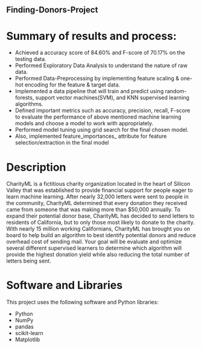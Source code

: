 ## Finding-Donors-Project
# Summary of results and process:
- Achieved a accuracy score of 84.60% and F-score of 70.17% on the testing data.
- Performed Exploratory Data Analysis to understand the nature of raw data.
- Performed Data-Preprocessing by implementing feature scaling & one-hot encoding for the feature
& target data.
- Implemented a data pipeline that will train and predict using random-forests, support vector machines(SVM), and KNN supervised learning algorithms. 
- Defined important metrics such as accuracy, precision, recall, F-score to evaluate the performance of above mentioned machine learning models and choose a model to work with appropriately.
- Performed model tuning using grid search for the final chosen model.
- Also, implemented feature_importances_ attribute for feature selection/extraction in the final model


# Description
CharityML is a fictitious charity organization located in the heart of Silicon Valley that was established to provide financial support for people eager to learn machine learning. After nearly 32,000 letters were sent to people in the community, CharityML determined that every donation they received came from someone that was making more than $50,000 annually. To expand their potential donor base, CharityML has decided to send letters to residents of California, but to only those most likely to donate to the charity. With nearly 15 million working Californians, CharityML has brought you on board to help build an algorithm to best identify potential donors and reduce overhead cost of sending mail. Your goal will be evaluate and optimize several different supervised learners to determine which algorithm will provide the highest donation yield while also reducing the total number of letters being sent.

# Software and Libraries
This project uses the following software and Python libraries:

- Python
- NumPy
- pandas
- scikit-learn 
- Matplotlib

